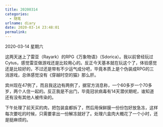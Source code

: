 ```yaml
---
title: 20200314
categories:
  - 随笔
urlname: diary
date: 2020-03-14 23:48:01
permalink:
---
```

2020-03-14 星期六

这两天迷上了雷亚（Rayark）的RPG《万象物语》（Sdorica）。我以前曾经玩过Cytus，感觉雷亚做游戏还是比较用心的。反正今天基本就在玩这个了，体验感觉还是比较好的，不过还是带有不少运气成分吧，毕竟本质上是个伪装成RPG的三消游戏，总体感觉没有《穿越时空的猫》那么肝。

宾州现在47例了，而且我这边有两例了，据官方消息称，一个60多岁一个70多岁，两个人住一起的。反正我是不出门，毕竟冠状病毒有14天潜伏期呢，谁知道还有没有其他人被传染的。

下午处理了前天买的肉，把包装盒都拆了，然后用保鲜膜一份份包好放急冻，这样每次要吃的时候，只需要拿出一份解冻就好了。处理六盒肉大概花了一个小时，还是挺麻烦的。